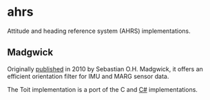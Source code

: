 # ahrs
Attitude and heading reference system (AHRS) implementations.

## Madgwick

Originally [published](https://www.x-io.co.uk/res/doc/madgwick_internal_report.pdf) in 2010 by Sebastian O.H. Madgwick, it offers an efficient orientation filter for IMU and MARG sensor data.

The Toit implementation is a port of the C and [C#](https://github.com/xioTechnologies/Open-Source-AHRS-With-x-IMU) implementations.
